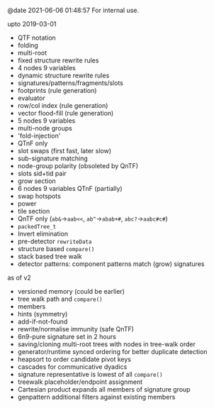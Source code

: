 @date 2021-06-06 01:48:57
For internal use.

upto 2019-03-01

- QTF notation
- folding
- multi-root
- fixed structure rewrite rules
- 4 nodes 9 variables
- dynamic structure rewrite rules
- signatures/patterns/fragments/slots
- footprints (rule generation)
- evaluator
- row/col index (rule generation)
- vector flood-fill (rule generation)
- 5 nodes 9 variables
- multi-node groups
- 'fold-injection'
- QTnF only
- slot swaps (first fast, later slow)
- sub-signature matching
- node-group polarity (obsoleted by QnTF)
- slots sid+tid pair
- grow section
- 6 nodes 9 variables QTnF (partially)
- swap hotspots
- power
- tile section
- QnTF only (`ab&`->`aab<<`, `ab^`->`abab+#`, `abc?`->`aabc#c#`)
- `packedTree_t`
- Invert elimination
- pre-detector `rewriteData`
- structure based `compare()`
- stack based tree walk
- detector patterns: component patterns match (grow) signatures

as of v2
- versioned memory (could be earlier)
- tree walk path and `compare()`
- members
- hints (symmetry)
- add-if-not-found
- rewrite/normalise immunity (safe QnTF)
- 6n9-pure signature set in 2 hours
- saving/cloning multi-root trees with nodes in tree-walk order
- generator/runtime synced ordering for better duplicate detection
- heapsort to order candidate pivot keys
- cascades for communicative dyadics
- signature representative is lowest of all `compare()`
- treewalk placeholder/endpoint assignment
- Cartesian product expands all members of signature group
- genpattern additional filters against existing members

